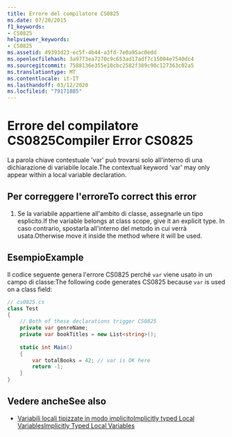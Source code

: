 ```yaml
---
title: Errore del compilatore CS0825
ms.date: 07/20/2015
f1_keywords:
- CS0825
helpviewer_keywords:
- CS0825
ms.assetid: 49393d23-ec5f-4b44-a3fd-7e0a95ac0edd
ms.openlocfilehash: 3a9773ea7270c9c653ad17adf7c15004e7540dc4
ms.sourcegitcommit: 7588136e355e10cbc2582f389c90c127363c02a5
ms.translationtype: MT
ms.contentlocale: it-IT
ms.lasthandoff: 03/12/2020
ms.locfileid: "79171885"
---
```

# <a name="compiler-error-cs0825"></a><span data-ttu-id="8704e-102">Errore del compilatore CS0825</span><span class="sxs-lookup"><span data-stu-id="8704e-102">Compiler Error CS0825</span></span>
<span data-ttu-id="8704e-103">La parola chiave contestuale 'var' può trovarsi solo all'interno di una dichiarazione di variabile locale.</span><span class="sxs-lookup"><span data-stu-id="8704e-103">The contextual keyword 'var' may only appear within a local variable declaration.</span></span>  

## <a name="to-correct-this-error"></a><span data-ttu-id="8704e-104">Per correggere l'errore</span><span class="sxs-lookup"><span data-stu-id="8704e-104">To correct this error</span></span>  
  
1. <span data-ttu-id="8704e-105">Se la variabile appartiene all'ambito di classe, assegnarle un tipo esplicito.</span><span class="sxs-lookup"><span data-stu-id="8704e-105">If the variable belongs at class scope, give it an explicit type.</span></span>  <span data-ttu-id="8704e-106">In caso contrario, spostarla all'interno del metodo in cui verrà usata.</span><span class="sxs-lookup"><span data-stu-id="8704e-106">Otherwise move it inside the method where it will be used.</span></span>  
  
## <a name="example"></a><span data-ttu-id="8704e-107">Esempio</span><span class="sxs-lookup"><span data-stu-id="8704e-107">Example</span></span>  
 <span data-ttu-id="8704e-108">Il codice seguente genera l'errore CS0825 perché `var` viene usato in un campo di classe:</span><span class="sxs-lookup"><span data-stu-id="8704e-108">The following code generates CS0825 because `var` is used on a class field:</span></span>  
  
```csharp  
// cs0825.cs  
class Test  
{  
    // Both of these declarations trigger CS0825
    private var genreName;
    private var bookTitles = new List<string>();
  
    static int Main()  
    {  
        var totalBooks = 42; // var is OK here  
        return -1;  
    }  
}  
```  
  
## <a name="see-also"></a><span data-ttu-id="8704e-109">Vedere anche</span><span class="sxs-lookup"><span data-stu-id="8704e-109">See also</span></span>

- [<span data-ttu-id="8704e-110">Variabili locali tipizzate in modo implicitoImplicitly typed Local Variables</span><span class="sxs-lookup"><span data-stu-id="8704e-110">Implicitly Typed Local Variables</span></span>](../programming-guide/classes-and-structs/implicitly-typed-local-variables.md#remarks)
